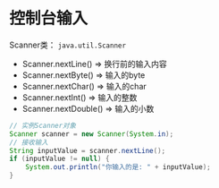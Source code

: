 # 控制台输入
Scanner类： `java.util.Scanner`

- Scanner.nextLine() => 换行前的输入内容
- Scanner.nextByte() => 输入的byte
- Scanner.nextChar() => 输入的char
- Scanner.nextInt() => 输入的整数
- Scanner.nextDouble() => 输入的小数
```java
// 实例Scanner对象
Scanner scanner = new Scanner(System.in);
// 接收输入
String inputValue = scanner.nextLine();
if (inputValue != null) {
	System.out.println("你输入的是: " + inputValue);
}
```